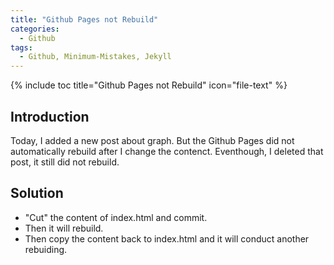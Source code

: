 ```yaml
---
title: "Github Pages not Rebuild"
categories:
  - Github
tags:
  - Github, Minimum-Mistakes, Jekyll
---
```


{% include toc title="Github Pages not Rebuild" icon="file-text" %}

## Introduction

Today, I added a new post about graph. But the Github Pages did not automatically rebuild after I change the contenct. Eventhough, I deleted that post, it still did not rebuild. 

## Solution

* "Cut" the content of index.html and commit.   
* Then it will rebuild.   
* Then copy the content back to index.html and it will conduct another rebuiding. 
